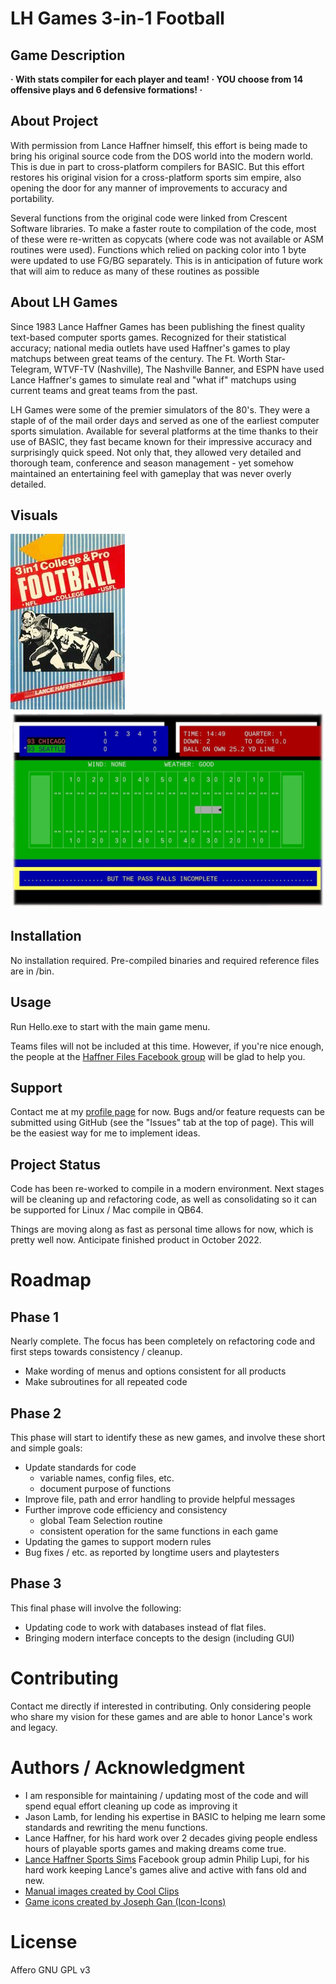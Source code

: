 # LH Games 3-in-1 Football #

## Game Description ##
**· With stats compiler for each player and team! · YOU choose from 14 offensive plays and 6 defensive formations! ·**

## About Project ##
With permission from Lance Haffner himself, this effort is being made to bring his original source code from the DOS world into the modern world. This is due in part to cross-platform compilers for BASIC. But this effort restores his original vision for a cross-platform sports sim empire, also opening the door for any manner of improvements to accuracy and portability.

Several functions from the original code were linked from Crescent Software libraries. To make a faster route to compilation of the code, most of these were re-written as copycats (where code was not available or ASM routines were used). Functions which relied on packing color into 1 byte were updated to use FG/BG separately. This is in anticipation of future work that will aim to reduce as many of these routines as possible

## About LH Games ##
Since 1983 Lance Haffner Games has been publishing the finest quality text-based computer sports games. Recognized for their statistical accuracy; national media outlets have used Haffner's games to play matchups between great teams of the century. The Ft. Worth Star-Telegram, WTVF-TV (Nashville), The Nashville Banner, and ESPN have used Lance Haffner's games to simulate real and "what if" matchups using current teams and great teams from the past.

LH Games were some of the premier simulators of the 80's. They were a staple of of the mail order days and  served as one of the earliest computer sports simulation. Available for several platforms at the time thanks to their use of BASIC, they fast became known for their impressive accuracy and surprisingly quick speed. Not only that, they allowed very detailed and thorough team, conference and season management - yet somehow maintained an entertaining feel with gameplay that was never overly detailed. 

## Visuals ##
![football box art](fb-box.jpg)
![football in action](fb-action.jpg)
	
## Installation ##
No installation required. Pre-compiled binaries and required reference files are in /bin.

## Usage ##
Run Hello.exe to start with the main game menu.

Teams files will not be included at this time. However, if you're nice enough, the people at the [Haffner Files Facebook group](https://www.facebook.com/groups/183455342454939) will be glad to help you.

## Support ##
Contact me at my [profile page](https://github.com/jleonard2099/jleonard2099/tree/main) for now.
Bugs and/or feature requests can be submitted using GitHub (see the "Issues" tab at the top of page). This will be the easiest way for me to implement ideas.

## Project Status ##
Code has been re-worked to compile in a modern environment. Next stages will be cleaning up and refactoring code, as well as consolidating so it can be supported for Linux / Mac compile in QB64.

Things are moving along as fast as personal time allows for now, which is pretty well now. Anticipate finished product in October 2022.

# Roadmap #
## Phase 1 ##
Nearly complete. The focus has been completely on refactoring code and first steps towards consistency / cleanup.
- Make wording of menus and options consistent for all products
- Make subroutines for all repeated code

## Phase 2 ##
This phase will start to identify these as new games, and involve these short and simple goals:
- Update standards for code
	- variable names, config files, etc.
	- document purpose of functions
- Improve file, path and error handling to provide helpful messages
- Further improve code efficiency and consistency
	- global Team Selection routine 
	- consistent operation for the same functions in each game
- Updating the games to support modern rules
- Bug fixes / etc. as reported by longtime users and playtesters

## Phase 3 ##
This final phase will involve the following:
- Updating code to work with databases instead of flat files.
- Bringing modern interface concepts to the design (including GUI)

# Contributing #
Contact me directly if interested in contributing. Only considering people who share my vision for these games and are able to honor Lance's work and legacy.

# Authors / Acknowledgment #
- I am responsible for maintaining / updating most of the code and will spend equal effort cleaning up code as improving it
- Jason Lamb, for lending his expertise in BASIC to helping me learn some standards and rewriting the menu functions.
- Lance Haffner, for his hard work over 2 decades giving people endless hours of playable sports games and making dreams come true.
- [Lance Haffner Sports Sims](https://www.facebook.com/groups/115923978469802) Facebook group admin Philip Lupi, for his hard work keeping Lance's games alive and active with fans old and new.
- [Manual images created by Cool Clips](http://search.coolclips.com/)
- [Game icons created by Joseph Gan (Icon-Icons)](https://icon-icons.com/users/XHgnBHIfJk0ZlajSy0A0x/icon-sets/)

# License #
Affero GNU GPL v3
